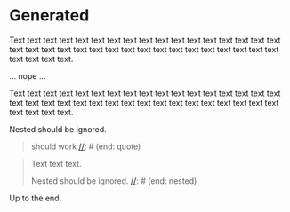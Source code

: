 # Generated

Text text text text text text text text text text text text text
text text text text text text text text text text text text text
text text text text text text text text text text text text.

  [//]: # (start: with indent)

... nope ...

[//]: # (end: with indent)

[//]: # (start: block)

Text text text text text text text text text text text text text
text text text text text text text text text text text text text
text text text text text text text text text text text text.

[//]: # (start: nested)

Nested should be ignored.

[//]: # (end: nested)

[//]: # (end: block)

> [//]: # (start: quote)
> should work
> [//]: # (end: quote)

[//]: # (start: block)

> Text text text.
>
> [//]: # (start: nested)
> Nested should be ignored.
> [//]: # (end: nested)

[//]: # (end: block)

[//]: # (start: without end)
[//]: # (warning: Generated automatically. Do not edit.)
Up to the end.
